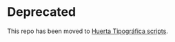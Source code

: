 # Deprecated
This repo has been moved to [Huerta Tipográfica scripts](https://github.com/andrestelex/huertatipografica-scripts).